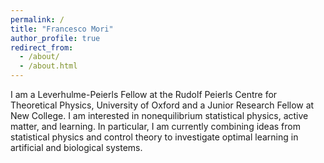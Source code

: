 ```yaml
---
permalink: /
title: "Francesco Mori"
author_profile: true
redirect_from: 
  - /about/
  - /about.html
---
```


I am a Leverhulme-Peierls Fellow at the Rudolf Peierls Centre for Theoretical Physics, University of Oxford and a Junior Research Fellow at New College. I am interested in nonequilibrium statistical physics, active matter, and learning. In particular, I am currently combining ideas from statistical physics and control theory to investigate optimal learning in artificial and biological systems.


